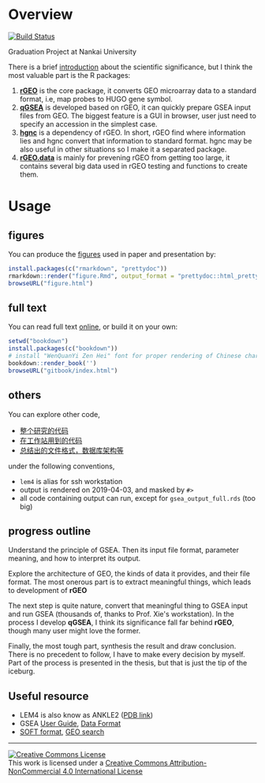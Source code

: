 # Overview
[![Build Status](https://travis-ci.com/dongzhuoer/thesis.svg?branch=master)](https://travis-ci.com/dongzhuoer/thesis)

Graduation Project at Nankai University

There is a brief [introduction](https://bookdown.dongzhuoer.com/dongzhuoer/thesis/abstract.html) about the scientific significance, but I think the most valuable part is the R packages:

1. **[rGEO](https://dongzhuoer.github.io/rGEO)** is the core package, it converts GEO microarray data to a standard format, i.e, map probes to HUGO gene symbol.
1. **[qGSEA](https://dongzhuoer.github.io/qGSEA)** is developed based on rGEO, it can quickly prepare GSEA input files from GEO. The biggest feature is a GUI in browser, user just need to specify an accession in the simplest case.
1. **[hgnc](https://dongzhuoer.github.io/hgnc)** is a dependency of rGEO. In short, rGEO find where information lies and hgnc convert that information to standard format. hgnc may be also useful in other situations so I make it a separated package.
1. **[rGEO.data](https://dongzhuoer.github.io/rGEO)** is mainly for prevening rGEO from getting too large, it contains several big data used in rGEO testing  and functions to create them. 



# Usage

## figures

You can produce the [figures](figure.md) used in paper and presentation by:

```r
install.packages(c("rmarkdown", "prettydoc"))
rmarkdown::render("figure.Rmd", output_format = "prettydoc::html_pretty")
browseURL("figure.html")
```

## full text

You can read full text [online](https://bookdown.dongzhuoer.com/dongzhuoer/thesis/), or build it on your own:

```r
setwd("bookdown")
install.packages(c("bookdown"))
# install "WenQuanYi Zen Hei" font for proper rendering of Chinese character in plot
bookdown::render_book('')
browseURL("gitbook/index.html")
```

## others

You can explore other code,

- [整个研究的代码](notebook/)
- [在工作站用到的代码](workstation/)
- [总结出的文件格式，数据库架构等](format.md)

under the following conventions,

- `lem4` is alias for ssh workstation
- output is rendered on 2019-04-03, and masked by `#> `
- all code containing output can run, except for `gsea_output_full.rds` (too big)



## progress outline

Understand the principle of GSEA. Then its input file format, parameter meaning, and how to interpret its output.

Explore the architecture of GEO, the kinds of data it provides, and their file format. The most onerous part is to extract meaningful things, which leads to development of **rGEO**

The next step is quite nature, convert that meaningful thing to GSEA input and run GSEA (thousands of, thanks to Prof. Xie's workstation). In the process I develop **qGSEA**, I think its significance fall far behind **rGEO**, though many user might love the former.

Finally, the most tough part, synthesis the result and draw conclusion. There is no precedent to follow, I have to make every decision by myself. Part of the process is presented in the thesis, but that is just the tip of the iceburg.




## Useful resource

- LEM4 is also know as ANKLE2 ([PDB link](https://www.uniprot.org/uniprot/Q86XL3#interaction))
- GSEA [User Guide](http://software.broadinstitute.org/gsea/doc/GSEAUserGuideFrame.html?_Preparing_Data_Files), [Data Format](http://software.broadinstitute.org/cancer/software/gsea/wiki/index.php/Data_formats)
- [SOFT format](https://www.ncbi.nlm.nih.gov/geo/info/soft.html), [GEO search](https://www.ncbi.nlm.nih.gov/geo/browse/?view=series&display=20)



-----------------------
[![Creative Commons License](https://i.creativecommons.org/l/by-nc/4.0/88x31.png)](http://creativecommons.org/licenses/by-nc/4.0/)  
This work is licensed under a [Creative Commons Attribution-NonCommercial 4.0 International License](http://creativecommons.org/licenses/by-nc/4.0/)
